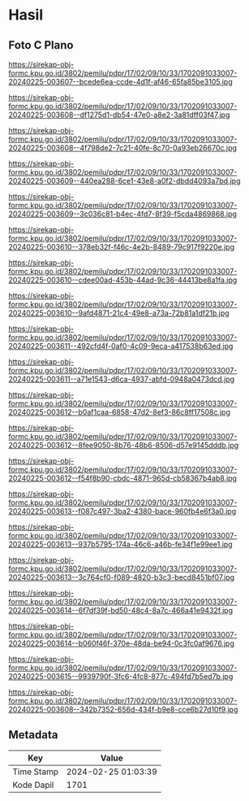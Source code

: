 # Hasil

## Foto C Plano

https://sirekap-obj-formc.kpu.go.id/3802/pemilu/pdpr/17/02/09/10/33/1702091033007-20240225-003607--bcede6ea-ccde-4d1f-af46-65fa85be3105.jpg

https://sirekap-obj-formc.kpu.go.id/3802/pemilu/pdpr/17/02/09/10/33/1702091033007-20240225-003608--df1275d1-db54-47e0-a8e2-3a81dff03f47.jpg

https://sirekap-obj-formc.kpu.go.id/3802/pemilu/pdpr/17/02/09/10/33/1702091033007-20240225-003608--4f798de2-7c21-40fe-8c70-0a93eb26670c.jpg

https://sirekap-obj-formc.kpu.go.id/3802/pemilu/pdpr/17/02/09/10/33/1702091033007-20240225-003609--440ea288-6ce1-43e8-a0f2-dbdd4093a7bd.jpg

https://sirekap-obj-formc.kpu.go.id/3802/pemilu/pdpr/17/02/09/10/33/1702091033007-20240225-003609--3c036c81-b4ec-4fd7-8f39-f5cda4869868.jpg

https://sirekap-obj-formc.kpu.go.id/3802/pemilu/pdpr/17/02/09/10/33/1702091033007-20240225-003610--378eb32f-f46c-4e2b-8489-79c917f9220e.jpg

https://sirekap-obj-formc.kpu.go.id/3802/pemilu/pdpr/17/02/09/10/33/1702091033007-20240225-003610--cdee00ad-453b-44ad-9c36-44413be8a1fa.jpg

https://sirekap-obj-formc.kpu.go.id/3802/pemilu/pdpr/17/02/09/10/33/1702091033007-20240225-003610--9afd4871-21c4-49e8-a73a-72b81a1df21b.jpg

https://sirekap-obj-formc.kpu.go.id/3802/pemilu/pdpr/17/02/09/10/33/1702091033007-20240225-003611--492cfd4f-0af0-4c09-9eca-a417538b63ed.jpg

https://sirekap-obj-formc.kpu.go.id/3802/pemilu/pdpr/17/02/09/10/33/1702091033007-20240225-003611--a71e1543-d6ca-4937-abfd-0948a0473dcd.jpg

https://sirekap-obj-formc.kpu.go.id/3802/pemilu/pdpr/17/02/09/10/33/1702091033007-20240225-003612--b0af1caa-6858-47d2-8ef3-86c8ff17508c.jpg

https://sirekap-obj-formc.kpu.go.id/3802/pemilu/pdpr/17/02/09/10/33/1702091033007-20240225-003612--8fee9050-8b76-48b6-8506-d57e9145dddb.jpg

https://sirekap-obj-formc.kpu.go.id/3802/pemilu/pdpr/17/02/09/10/33/1702091033007-20240225-003612--f54f8b90-cbdc-4871-965d-cb58367b4ab8.jpg

https://sirekap-obj-formc.kpu.go.id/3802/pemilu/pdpr/17/02/09/10/33/1702091033007-20240225-003613--f087c497-3ba2-4380-bace-960fb4e6f3a0.jpg

https://sirekap-obj-formc.kpu.go.id/3802/pemilu/pdpr/17/02/09/10/33/1702091033007-20240225-003613--937b5795-174a-46c6-a46b-fe34f1e99ee1.jpg

https://sirekap-obj-formc.kpu.go.id/3802/pemilu/pdpr/17/02/09/10/33/1702091033007-20240225-003613--3c764cf0-f089-4820-b3c3-becd8451bf07.jpg

https://sirekap-obj-formc.kpu.go.id/3802/pemilu/pdpr/17/02/09/10/33/1702091033007-20240225-003614--6f7df39f-bd50-48c4-8a7c-466a41e9432f.jpg

https://sirekap-obj-formc.kpu.go.id/3802/pemilu/pdpr/17/02/09/10/33/1702091033007-20240225-003614--b060f46f-370e-48da-be94-0c3fc0af9676.jpg

https://sirekap-obj-formc.kpu.go.id/3802/pemilu/pdpr/17/02/09/10/33/1702091033007-20240225-003615--9939790f-3fc6-4fc8-877c-494fd7b5ed7b.jpg

https://sirekap-obj-formc.kpu.go.id/3802/pemilu/pdpr/17/02/09/10/33/1702091033007-20240225-003608--342b7352-656d-434f-b9e8-cce6b27d10f9.jpg


## Metadata

| Key        | Value               |
| ---------- | ------------------- |
| Time Stamp | 2024-02-25 01:03:39 |
| Kode Dapil | 1701                |



